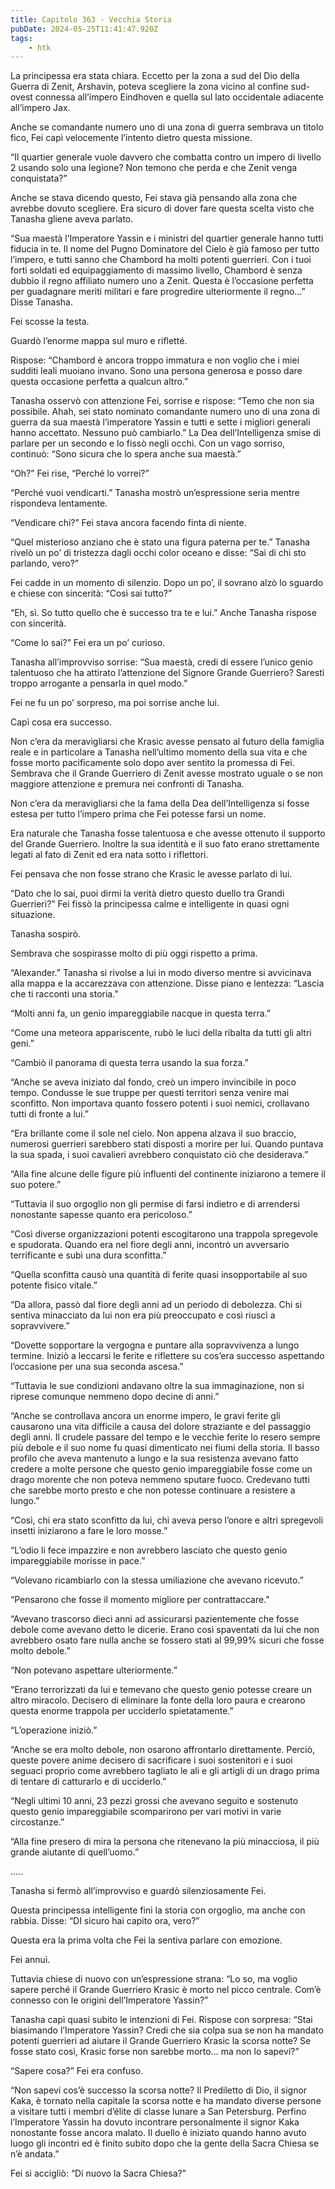 ```yaml
---
title: Capitolo 363 - Vecchia Storia
pubDate: 2024-05-25T11:41:47.920Z
tags:
    - htk
---
```


La principessa era stata chiara. Eccetto per la zona a sud del Dio della Guerra di Zenit, Arshavin, poteva scegliere la zona vicino al confine sud-ovest connessa all’impero Eindhoven e quella sul lato occidentale adiacente all’impero Jax.

Anche se comandante numero uno di una zona di guerra sembrava un titolo fico, Fei capì velocemente l’intento dietro questa missione.

“Il quartier generale vuole davvero che combatta contro un impero di livello 2 usando solo una legione? Non temono che perda e che Zenit venga conquistata?”

Anche se stava dicendo questo, Fei stava già pensando alla zona che avrebbe dovuto scegliere. Era sicuro di dover fare questa scelta visto che Tanasha gliene aveva parlato.

“Sua maestà l’Imperatore Yassin e i ministri del quartier generale hanno tutti fiducia in te. Il nome del Pugno Dominatore del Cielo è già famoso per tutto l’impero, e tutti sanno che Chambord ha molti potenti guerrieri. Con i tuoi forti soldati ed equipaggiamento di massimo livello, Chambord è senza dubbio il regno affiliato numero uno a Zenit. Questa è l’occasione perfetta per guadagnare meriti militari e fare progredire ulteriormente il regno…” Disse Tanasha.

Fei scosse la testa.

Guardò l’enorme mappa sul muro e rifletté.

Rispose: “Chambord è ancora troppo immatura e non voglio che i miei sudditi leali muoiano invano. Sono una persona generosa e posso dare questa occasione perfetta a qualcun altro.”

Tanasha osservò con attenzione Fei, sorrise e rispose: “Temo che non sia possibile. Ahah, sei stato nominato comandante numero uno di una zona di guerra da sua maestà l’imperatore Yassin e tutti e sette i migliori generali hanno accettato. Nessuno può cambiarlo.” La Dea dell’Intelligenza smise di parlare per un secondo e lo fissò negli occhi. Con un vago sorriso, continuò: “Sono sicura che lo spera anche sua maestà.”

“Oh?” Fei rise, “Perché lo vorrei?”

“Perché vuoi vendicarti.” Tanasha mostrò un’espressione seria mentre rispondeva lentamente.

“Vendicare chi?” Fei stava ancora facendo finta di niente.

“Quel misterioso anziano che è stato una figura paterna per te.” Tanasha rivelò un po’ di tristezza dagli occhi color oceano e disse: “Sai di chi sto parlando, vero?”

Fei cadde in un momento di silenzio. Dopo un po’, il sovrano alzò lo sguardo e chiese con sincerità: “Così sai tutto?”

“Eh, sì. So tutto quello che è successo tra te e lui.” Anche Tanasha rispose con sincerità.

“Come lo sai?” Fei era un po’ curioso.

Tanasha all’improvviso sorrise: “Sua maestà, credi di essere l’unico genio talentuoso che ha attirato l’attenzione del Signore Grande Guerriero? Saresti troppo arrogante a pensarla in quel modo.”

Fei ne fu un po’ sorpreso, ma poi sorrise anche lui.

Capì cosa era successo.

Non c’era da meravigliarsi che Krasic avesse pensato al futuro della famiglia reale e in particolare a Tanasha nell’ultimo momento della sua vita e che fosse morto pacificamente solo dopo aver sentito la promessa di Fei. Sembrava che il Grande Guerriero di Zenit avesse mostrato uguale o se non maggiore attenzione e premura nei confronti di Tanasha.

Non c’era da meravigliarsi che la fama della Dea dell’Intelligenza si fosse estesa per tutto l’impero prima che Fei potesse farsi un nome.

Era naturale che Tanasha fosse talentuosa e che avesse ottenuto il supporto del Grande Guerriero. Inoltre la sua identità e il suo fato erano strettamente legati al fato di Zenit ed era nata sotto i riflettori.

Fei pensava che non fosse strano che Krasic le avesse parlato di lui.

“Dato che lo sai, puoi dirmi la verità dietro questo duello tra Grandi Guerrieri?” Fei fissò la principessa calme e intelligente in quasi ogni situazione.

Tanasha sospirò.

Sembrava che sospirasse molto di più oggi rispetto a prima.

“Alexander.” Tanasha si rivolse a lui in modo diverso mentre si avvicinava alla mappa e la accarezzava con attenzione. Disse piano e lentezza: “Lascia che ti racconti una storia.”

“Molti anni fa, un genio impareggiabile nacque in questa terra.”

“Come una meteora appariscente, rubò le luci della ribalta da tutti gli altri geni.”

“Cambiò il panorama di questa terra usando la sua forza.”

“Anche se aveva iniziato dal fondo, creò un impero invincibile in poco tempo. Condusse le sue truppe per questi territori senza venire mai sconfitto. Non importava quanto fossero potenti i suoi nemici, crollavano tutti di fronte a lui.”

“Era brillante come il sole nel cielo. Non appena alzava il suo braccio, numerosi guerrieri sarebbero stati disposti a morire per lui. Quando puntava la sua spada, i suoi cavalieri avrebbero conquistato ciò che desiderava.”

“Alla fine alcune delle figure più influenti del continente iniziarono a temere il suo potere.”

“Tuttavia il suo orgoglio non gli permise di farsi indietro e di arrendersi nonostante sapesse quanto era pericoloso.”

“Così diverse organizzazioni potenti escogitarono una trappola spregevole e spudorata. Quando era nel fiore degli anni, incontrò un avversario terrificante e subì una dura sconfitta.”

“Quella sconfitta causò una quantità di ferite quasi insopportabile al suo potente fisico vitale.”

“Da allora, passò dal fiore degli anni ad un periodo di debolezza. Chi si sentiva minacciato da lui non era più preoccupato e così riuscì a sopravvivere.”

“Dovette sopportare la vergogna e puntare alla sopravvivenza a lungo termine. Iniziò a leccarsi le ferite e riflettere su cos’era successo aspettando l’occasione per una sua seconda ascesa.”

“Tuttavia le sue condizioni andavano oltre la sua immaginazione, non si riprese comunque nemmeno dopo decine di anni.”

“Anche se controllava ancora un enorme impero, le gravi ferite gli causarono una vita difficile a causa del dolore straziante e del passaggio degli anni. Il crudele passare del tempo e le vecchie ferite lo resero sempre più debole e il suo nome fu quasi dimenticato nei fiumi della storia. Il basso profilo che aveva mantenuto a lungo e la sua resistenza avevano fatto credere a molte persone che questo genio impareggiabile fosse come un drago morente che non poteva nemmeno sputare fuoco. Credevano tutti che sarebbe morto presto e che non potesse continuare a resistere a lungo.”

“Così, chi era stato sconfitto da lui, chi aveva perso l’onore e altri spregevoli insetti iniziarono a fare le loro mosse.”

“L’odio li fece impazzire e non avrebbero lasciato che questo genio impareggiabile morisse in pace.”

“Volevano ricambiarlo con la stessa umiliazione che avevano ricevuto.”

“Pensarono che fosse il momento migliore per contrattaccare."

“Avevano trascorso dieci anni ad assicurarsi pazientemente che fosse debole come avevano detto le dicerie. Erano così spaventati da lui che non avrebbero osato fare nulla anche se fossero stati al 99,99% sicuri che fosse molto debole.”

“Non potevano aspettare ulteriormente.”

“Erano terrorizzati da lui e temevano che questo genio potesse creare un altro miracolo. Decisero di eliminare la fonte della loro paura e crearono questa enorme trappola per ucciderlo spietatamente.”

“L’operazione iniziò.”

“Anche se era molto debole, non osarono affrontarlo direttamente. Perciò, queste povere anime decisero di sacrificare i suoi sostenitori e i suoi seguaci proprio come avrebbero tagliato le ali e gli artigli di un drago prima di tentare di catturarlo e di ucciderlo.”

“Negli ultimi 10 anni, 23 pezzi grossi che avevano seguito e sostenuto questo genio impareggiabile scomparirono per vari motivi in varie circostanze.”

“Alla fine presero di mira la persona che ritenevano la più minacciosa, il più grande aiutante di quell’uomo.”

…..

Tanasha si fermò all’improvviso e guardò silenziosamente Fei.

Questa principessa intelligente finì la storia con orgoglio, ma anche con rabbia. Disse: “DI sicuro hai capito ora, vero?”

Questa era la prima volta che Fei la sentiva parlare con emozione.

Fei annuì.

Tuttavia chiese di nuovo con un’espressione strana: “Lo so, ma voglio sapere perché il Grande Guerriero Krasic è morto nel picco centrale. Com’è connesso con le origini dell’Imperatore Yassin?”

Tanasha capì quasi subito le intenzioni di Fei. Rispose con sorpresa: “Stai biasimando l’Imperatore Yassin? Credi che sia colpa sua se non ha mandato potenti guerrieri ad aiutare il Grande Guerriero Krasic la scorsa notte? Se fosse stato così, Krasic forse non sarebbe morto… ma non lo sapevi?”

“Sapere cosa?” Fei era confuso.

“Non sapevi cos’è successo la scorsa notte? Il Prediletto di Dio, il signor Kaka, è tornato nella capitale la scorsa notte e ha mandato diverse persone a visitare tutti i membri d’élite di classe lunare a San Petersburg. Perfino l’Imperatore Yassin ha dovuto incontrare personalmente il signor Kaka nonostante fosse ancora malato. Il duello è iniziato quando hanno avuto luogo gli incontri ed è finito subito dopo che la gente della Sacra Chiesa se n’è andata.”

Fei si accigliò: “Di nuovo la Sacra Chiesa?”



